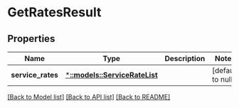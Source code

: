 # GetRatesResult

## Properties
Name | Type | Description | Notes
------------ | ------------- | ------------- | -------------
**service_rates** | [***::models::ServiceRateList**](ServiceRateList.md) |  | [default to null]

[[Back to Model list]](../README.md#documentation-for-models) [[Back to API list]](../README.md#documentation-for-api-endpoints) [[Back to README]](../README.md)


